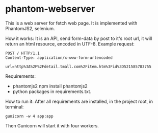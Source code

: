 # phantom-webserver

This is a web server for fetch web page. It is implemented with PhantomJS2, 
selenium.

How it works:
It is an API, send form-data by post to it's root url, it will return an html 
resource, encoded in UTF-8.
Example request:

    POST / HTTP/1.1
    Content-Type: application/x-www-form-urlencoded
    
    url=http%3A%2F%2Fdetail.tmall.com%2Fitem.htm%3Fid%3D521585783755
    
Requirements:
* phantomjs2
  npm install phantomjs2
* python packages in requirements.txt.
  
How to run it:
After all requirements are installed, in the project root, in terminal:

    gunicorn -w 4 app:app

Then Gunicorn will start it with four workers.

